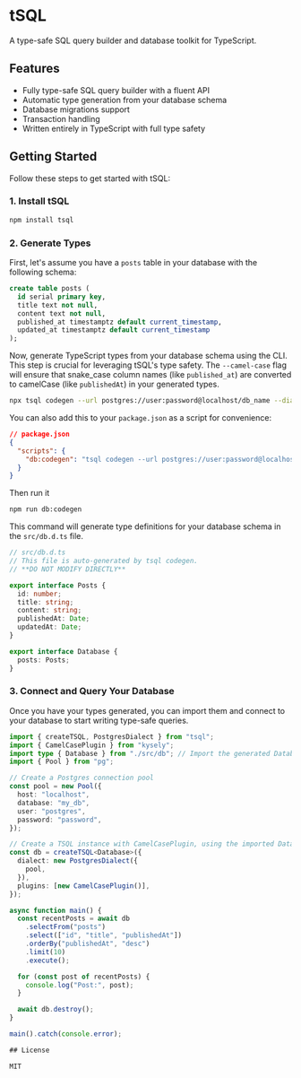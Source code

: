 # tSQL

A type-safe SQL query builder and database toolkit for TypeScript.

## Features

- Fully type-safe SQL query builder with a fluent API
- Automatic type generation from your database schema
- Database migrations support
- Transaction handling
- Written entirely in TypeScript with full type safety

## Getting Started

Follow these steps to get started with tSQL:

### 1. Install tSQL

```bash
npm install tsql
```

### 2. Generate Types

First, let's assume you have a `posts` table in your database with the following schema:

```sql
create table posts (
  id serial primary key,
  title text not null,
  content text not null,
  published_at timestamptz default current_timestamp,
  updated_at timestamptz default current_timestamp
);
```

Now, generate TypeScript types from your database schema using the CLI. This step is crucial for leveraging tSQL's type safety. The `--camel-case` flag will ensure that snake_case column names (like `published_at`) are converted to camelCase (like `publishedAt`) in your generated types.

```bash
npx tsql codegen --url postgres://user:password@localhost/db_name --dialect postgres --output src/db.d.ts --camel-case
```

You can also add this to your `package.json` as a script for convenience:

```json
// package.json
{
  "scripts": {
    "db:codegen": "tsql codegen --url postgres://user:password@localhost/db_name --dialect postgres --output src/db.d.ts --camel-case"
  }
}
```

Then run it

```bash
npm run db:codegen
```

This command will generate type definitions for your database schema in the `src/db.d.ts` file.

```typescript
// src/db.d.ts
// This file is auto-generated by tsql codegen.
// **DO NOT MODIFY DIRECTLY**

export interface Posts {
  id: number;
  title: string;
  content: string;
  publishedAt: Date;
  updatedAt: Date;
}

export interface Database {
  posts: Posts;
}
```

### 3. Connect and Query Your Database

Once you have your types generated, you can import them and connect to your database to start writing type-safe queries.

```typescript
import { createTSQL, PostgresDialect } from "tsql";
import { CamelCasePlugin } from "kysely";
import type { Database } from "./src/db"; // Import the generated Database interface
import { Pool } from "pg";

// Create a Postgres connection pool
const pool = new Pool({
  host: "localhost",
  database: "my_db",
  user: "postgres",
  password: "password",
});

// Create a TSQL instance with CamelCasePlugin, using the imported Database type
const db = createTSQL<Database>({
  dialect: new PostgresDialect({
    pool,
  }),
  plugins: [new CamelCasePlugin()],
});

async function main() {
  const recentPosts = await db
    .selectFrom("posts")
    .select(["id", "title", "publishedAt"])
    .orderBy("publishedAt", "desc")
    .limit(10)
    .execute();

  for (const post of recentPosts) {
    console.log("Post:", post);
  }

  await db.destroy();
}

main().catch(console.error);

## License

MIT
```
